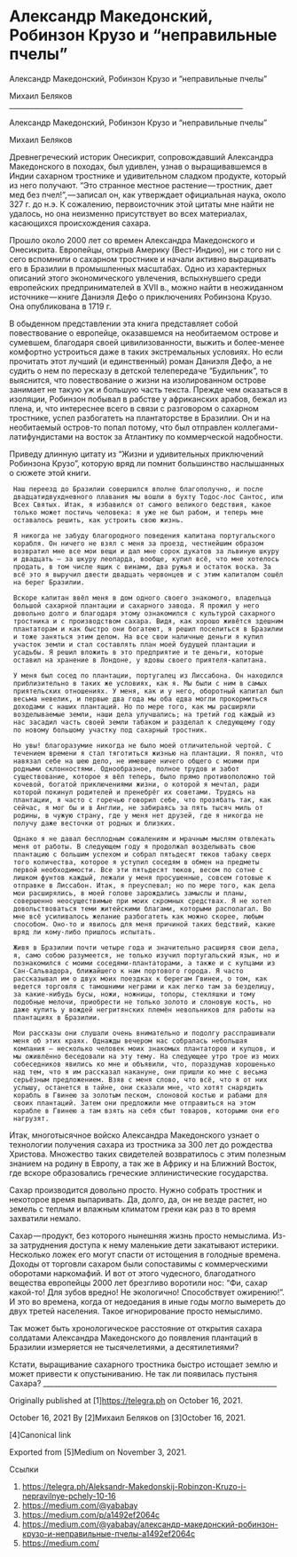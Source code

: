 # Александр Македонский, Робинзон Крузо и “неправильные пчелы”
Александр Македонский, Робинзон Крузо и “неправильные пчелы”

   Михаил Беляков
     __________________________________________________________________

Александр Македонский, Робинзон Крузо и “неправильные пчелы”

   Михаил Беляков

   Древнегреческий историк Онесикрит, сопровождавший Александра
   Македонского в походах, был удивлен, узнав о выращивавшемся в Индии
   сахарном тростнике и удивительном сладком продукте, который из него
   получают. “Это странное местное растение — тростник, дает мед без
   пчел!”, — записал он, как утверждает официальная наука, около 327 г. до
   н.э. К сожалению, первоисточник этой цитаты мне найти не удалось, но
   она неизменно присутствует во всех материалах, касающихся происхождения
   сахара.

   Прошло около 2000 лет со времен Александра Македонского и Онесикрита.
   Европейцы, открыв Америку (Вест-Индию), ни с того ни с сего вспомнили о
   сахарном тростнике и начали активно выращивать его в Бразилии в
   промышленных масштабах. Одно из характерных описаний этого
   экономического увлечения, вспыхнувшего среди европейских
   предпринимателей в XVII в., можно найти в неожиданном источнике — книге
   Даниэля Дефо о приключениях Робинзона Крузо. Она опубликована в 1719 г.

   В обыденном представлении эта книга представляет собой повествование о
   европейце, оказавшемся на необитаемом острове и сумевшем, благодаря
   своей цивилизованности, выжить и более-менее комфортно устроиться даже
   в таких экстремальных условиях. Но если прочитать этот лучший (и
   единственный) роман Даниэля Дефо, а не судить о нем по пересказу в
   детской телепередаче “Будильник”, то выяснится, что повествование о
   жизни на изолированном острове занимает не такую уж и большую часть
   текста. Прежде чем оказаться в изоляции, Робинзон побывал в рабстве у
   африканских арабов, бежал из плена, и, что интереснее всего в связи с
   разговором о сахарном тростнике, успел разбогатеть на плантаторстве в
   Бразилии. Он и на необитаемый остров-то попал потому, что был отправлен
   коллегами-латифундистами на восток за Атлантику по коммерческой
   надобности.

   Приведу длинную цитату из “Жизни и удивительных приключений Робинзона
   Крузо”, которую вряд ли помнит большинство наслышанных о сюжете этой
   книги.

     Наш переезд до Бразилии совершился вполне благополучно, и после
     двадцатидвухдневного плавания мы вошли в бухту Тодос-лос Сантос, или
     Всех Святых. Итак, я избавился от самого великого бедствия, какое
     только может постичь человека: я уже не был рабом, и теперь мне
     оставалось решить, как устроить свою жизнь.

     Я никогда не забуду благородного поведения капитана португальского
     корабля. Он ничего не взял с меня за проезд, честнейшим образом
     возвратил мне все мои вещи и дал мне сорок дукатов за львиную шкуру
     и двадцать — за шкуру леопарда, вообще, купил всё, что мне хотелось
     продать, в том числе ящик с винами, два ружья и остаток воска. За
     всё это я выручил двести двадцать червонцев и с этим капиталом сошёл
     на берег Бразилии.

     Вскоре капитан ввёл меня в дом одного своего знакомого, владельца
     большой сахарной плантации и сахарного завода. Я прожил у него
     довольно долго и благодаря этому ознакомился с культурой сахарного
     тростника и с производством сахара. Видя, как хорошо живётся здешним
     плантаторам и как быстро они богатеют, я решил поселиться в Бразилии
     и тоже заняться этим делом. На все свои наличные деньги я купил
     участок земли и стал составлять план моей будущей плантации и
     усадьбы. Я решил вложить в это предприятие и те деньги, которые
     оставил на хранение в Лондоне, у вдовы своего приятеля-капитана.

     У меня был сосед по плантации, португалец из Лиссабона. Он находился
     приблизительно в таких же условиях, как я. Мы были с ним в самых
     приятельских отношениях. У меня, как и у него, оборотный капитал был
     весьма невелик, и первые два года мы оба едва могли прокормиться
     доходами с наших плантаций. Но по мере того, как мы расширяли
     возделываемые земли, наши дела улучшались; на третий год каждый из
     нас засадил часть своей земли табаком и разделал к следующему году
     по новому большому участку под сахарный тростник.

     Но увы! благоразумие никогда не было моей отличительной чертой. С
     течением времени я стал тяготиться жизнью на плантации. Я понял, что
     навязал себе на шею дело, не имевшее ничего общего с моими при
     родными склонностями. Однообразное, полное трудов и забот
     существование, которое я вёл теперь, было прямо противоположно той
     кочевой, богатой приключениями жизни, о которой я мечтал, ради
     которой покинул родителей и пренебрёг их советами. Трудясь на
     плантации, я часто с горечью говорил себе, что прозябать так, как
     сейчас, я мог бы и в Англии, не забираясь за пять тысяч миль от
     родины, в чужую страну, где у меня нет друзей, где я никогда не
     получу даже весточки от родных и близких.

     Однако я не давал бесплодным сожалениям и мрачным мыслям отвлекать
     меня от работы. В следующем году я продолжал возделывать свою
     плантацию с большим успехом и собрал пятьдесят тюков табаку сверх
     того количества, которое я уступил соседям в обмен на предметы
     первой необходимости. Все эти пятьдесят тюков, весом по сотне с
     лишком фунтов каждый, лежали у меня просушенные, совсем готовые к
     отправке в Лиссабон. Итак, я преуспевал; но по мере того, как дела
     мои расширялись, в моей голове зарождались замыслы и планы,
     совершенно неосуществимые при моих скромных средствах. Я не хотел
     довольствоваться теми житейскими благами, которыми располагал. Во
     мне всё усиливалось желание разбогатеть как можно скорее, любым
     способом. Оно-то и явилось для меня причиной таких бедствий, какие
     вряд ли кому-либо пришлось испытать.

     Живя в Бразилии почти четыре года и значительно расширяя свои дела,
     я, само собою разумеется, не только изучил португальский язык, но и
     познакомился с моими соседями-плантаторами, а также и с купцами из
     Сан-Сальвадора, ближайшего к нам портового города. Я часто
     рассказывал им о двух моих поездках к берегам Гвинеи, о том, как
     ведется торговля с тамошними неграми и как легко там за безделицу,
     за какие-нибудь бусы, ножи, ножницы, топоры, стекляшки и тому
     подобные мелочи, приобрести не только золото и слоновую кость, но
     даже купить у вождей негритянских племён невольников для работы на
     плантациях в Бразилии.

     Мои рассказы они слушали очень внимательно и подолгу расспрашивали
     меня об этих краях. Однажды вечером нас собралась небольшая
     компания — несколько человек моих знакомых плантаторов и купцов, и
     мы оживлённо беседовали на эту тему. На следующее утро трое из моих
     собеседников явились ко мне и объявили, что, пораздумав хорошенько
     над тем, что я им рассказал накануне, они пришли ко мне с весьма
     серьёзным предложением. Взяв с меня слово, что всё, что я от них
     услышу, останется в тайне, они сказали мне, что хотят снарядить
     корабль в Гвинею за золотым песком, слоновой костью и рабами для
     своих плантаций. Затем они предложили мне отправиться на этом
     корабле в Гвинею а там взять на себя сбыт товаров, которыми они его
     нагрузят.

   Итак, многотысячное войско Александра Македонского узнает о технологии
   получения сахара из тростника за 300 лет до рождества Христова.
   Множество таких свидетелей возвратилось с этим полезным знанием на
   родину в Европу, а так же в Африку и на Ближний Восток, где вскоре
   образовались греческие эллинистические государства.

   Сахар производится довольно просто. Нужно собрать тростник и некоторое
   время выпаривать. Да, долго, да, он не везде растет, но земель с теплым
   и влажным климатом греки как раз в то время захватили немало.

   Сахар — продукт, без которого нынешняя жизнь просто немыслима. Из-за
   затруднения доступа к нему маленькие дети закатывают истерики.
   Несколько ложек его могут спасти от истощения в голодные времена.
   Доходы от торговли сахаром были сопоставимы с коммерческими оборотами
   наркомафий. И вот от этого чудесного, благодатного вещества европейцы
   2000 лет брезгливо воротили нос: “Фи, сахар какой-то! Для зубов вредно!
   Не экологично! Способствует ожирению!”. И это во времена, когда от
   недоедания в иные годы могло вымереть до двух третей населения. Такое
   игнорирование просто немыслимо.

   Так может быть хронологическое расстояние от открытия сахара солдатами
   Александра Македонского до появления плантаций в Бразилии измеряется не
   тысячелетиями, а десятилетиями?

   Кстати, выращивание сахарного тростника быстро истощает землю и может
   привести к опустыниванию. Не так ли появилась пустыня Сахара?
     __________________________________________________________________

   Originally published at [1]https://telegra.ph on October 16, 2021.

<time>October 16, 2021</time>
   By [2]Михаил Беляков on [3]October 16, 2021.

   [4]Canonical link

   Exported from [5]Medium on November 3, 2021.

Ссылки

   1. https://telegra.ph/Aleksandr-Makedonskij-Robinzon-Kruzo-i-nepravilnye-pchely-10-16
   2. https://medium.com/@yababay
   3. https://medium.com/p/a1492ef2064c
   4. https://medium.com/@yababay/александр-македонский-робинзон-крузо-и-неправильные-пчелы-a1492ef2064c
   5. https://medium.com/
